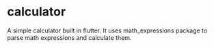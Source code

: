 # calculator

A simple calculator built in flutter. It uses math_expressions package to parse math expressions and calculate them.
